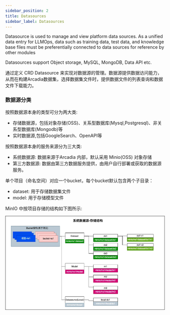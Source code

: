 ```yaml
---
sidebar_position: 2
title: Datasources
sidebar_label: Datasources
---
```


Datasource is used to manage and view platform data sources. As a unified data entry for LLMOps, data such as training data, test data, and knowledge base files must be preferentially connected to data sources for reference by other modules 

Datasources support Object storage, MySQL, MongoDB, Data API etc.

通过定义 CRD Datasource 来实现对数据源的管理。数据源提供数据访问能力，从而在构建Arcadia数据集，选择数据集文件时，提供数据文件的列表查询和数据文件下载能力。

### 数据源分类
按照数据源本身的类型可分为两大类:
* 存储数据源，包括对象存储(OSS)、关系型数据库(Mysql,Postgresql)、非关系型数据库(Mongodb)等
* 实时数据源,包括GoogleSearch、OpenAPI等

按照数据源本身的服务来源分为三大类:
* 系统数据源: 数据来源于Arcadia 内部，默认采用  Minio(OSS) 对象存储
* 第三方数据源: 数据由第三方数据服务提供，由用户自行部署或获取的数据源服务。

单个项目（命名空间）对应一个bucket，每个bucket默认包含两个子目录：
* dataset: 用于存储数据集文件
* model: 用于存储模型文件

MinIO 中按项目存储的结构如下图所示: 

![](./images/2024-01-05-15-01-34.png)
